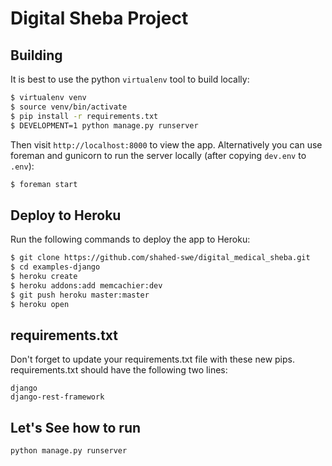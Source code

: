 # Digital Sheba Project
 

## Building

It is best to use the python `virtualenv` tool to build locally:

```sh
$ virtualenv venv
$ source venv/bin/activate
$ pip install -r requirements.txt
$ DEVELOPMENT=1 python manage.py runserver
```

Then visit `http://localhost:8000` to view the app. Alternatively you
can use foreman and gunicorn to run the server locally (after copying
`dev.env` to `.env`):

```sh
$ foreman start
```

## Deploy to Heroku

Run the following commands to deploy the app to Heroku:

```sh
$ git clone https://github.com/shahed-swe/digital_medical_sheba.git
$ cd examples-django
$ heroku create
$ heroku addons:add memcachier:dev
$ git push heroku master:master
$ heroku open
```

## requirements.txt


Don't forget to update your requirements.txt file with these new pips.
requirements.txt should have the following two lines:

```
django
django-rest-framework
```
## Let's See how to run
```
python manage.py runserver
```
